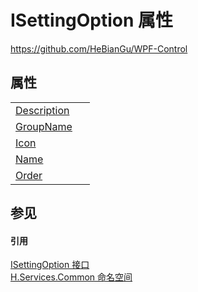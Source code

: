 # ISettingOption 属性
https://github.com/HeBianGu/WPF-Control



## 属性
<table>
<tr>
<td><a href="66754598-1ee2-77d6-c0c8-38123d3cf6b4">Description</a></td>
<td> </td></tr>
<tr>
<td><a href="2762749f-5470-bc99-9152-0ffd6fc86626">GroupName</a></td>
<td> </td></tr>
<tr>
<td><a href="a1922f12-e41e-f40c-f1b8-4899b28e63d4">Icon</a></td>
<td> </td></tr>
<tr>
<td><a href="0f15362f-0a8b-4e55-a21c-6ce8537a1bbd">Name</a></td>
<td> </td></tr>
<tr>
<td><a href="e16f01f0-b55e-8131-706f-385582377043">Order</a></td>
<td> </td></tr>
</table>

## 参见


#### 引用
<a href="6beaf334-b204-7134-f821-2b9abb1b6cef">ISettingOption 接口</a>  
<a href="b9cdd84f-6623-a51a-f53b-465103ced202">H.Services.Common 命名空间</a>  
